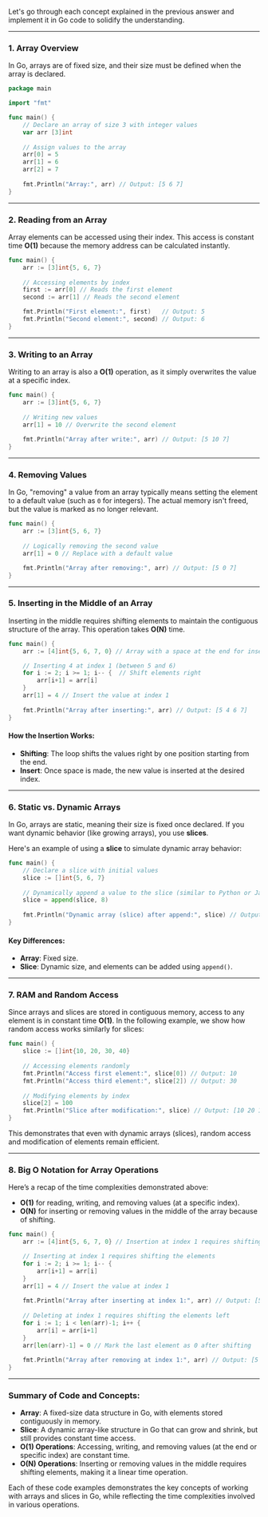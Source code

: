 Let's go through each concept explained in the previous answer and implement it in Go code to solidify the understanding.

---

### 1. **Array Overview**
In Go, arrays are of fixed size, and their size must be defined when the array is declared.

```go
package main

import "fmt"

func main() {
    // Declare an array of size 3 with integer values
    var arr [3]int
    
    // Assign values to the array
    arr[0] = 5
    arr[1] = 6
    arr[2] = 7
    
    fmt.Println("Array:", arr) // Output: [5 6 7]
}
```

---

### 2. **Reading from an Array**
Array elements can be accessed using their index. This access is constant time **O(1)** because the memory address can be calculated instantly.

```go
func main() {
    arr := [3]int{5, 6, 7}
    
    // Accessing elements by index
    first := arr[0] // Reads the first element
    second := arr[1] // Reads the second element

    fmt.Println("First element:", first)   // Output: 5
    fmt.Println("Second element:", second) // Output: 6
}
```

---

### 3. **Writing to an Array**
Writing to an array is also a **O(1)** operation, as it simply overwrites the value at a specific index.

```go
func main() {
    arr := [3]int{5, 6, 7}
    
    // Writing new values
    arr[1] = 10 // Overwrite the second element
    
    fmt.Println("Array after write:", arr) // Output: [5 10 7]
}
```

---

### 4. **Removing Values**
In Go, "removing" a value from an array typically means setting the element to a default value (such as `0` for integers). The actual memory isn't freed, but the value is marked as no longer relevant.

```go
func main() {
    arr := [3]int{5, 6, 7}
    
    // Logically removing the second value
    arr[1] = 0 // Replace with a default value

    fmt.Println("Array after removing:", arr) // Output: [5 0 7]
}
```

---

### 5. **Inserting in the Middle of an Array**
Inserting in the middle requires shifting elements to maintain the contiguous structure of the array. This operation takes **O(N)** time.

```go
func main() {
    arr := [4]int{5, 6, 7, 0} // Array with a space at the end for inserting

    // Inserting 4 at index 1 (between 5 and 6)
    for i := 2; i >= 1; i-- {  // Shift elements right
        arr[i+1] = arr[i]
    }
    arr[1] = 4 // Insert the value at index 1
    
    fmt.Println("Array after inserting:", arr) // Output: [5 4 6 7]
}
```

#### How the Insertion Works:
- **Shifting**: The loop shifts the values right by one position starting from the end.
- **Insert**: Once space is made, the new value is inserted at the desired index.

---

### 6. **Static vs. Dynamic Arrays**
In Go, arrays are static, meaning their size is fixed once declared. If you want dynamic behavior (like growing arrays), you use **slices**.

Here's an example of using a **slice** to simulate dynamic array behavior:

```go
func main() {
    // Declare a slice with initial values
    slice := []int{5, 6, 7}
    
    // Dynamically append a value to the slice (similar to Python or JavaScript arrays)
    slice = append(slice, 8)
    
    fmt.Println("Dynamic array (slice) after append:", slice) // Output: [5 6 7 8]
}
```

#### Key Differences:
- **Array**: Fixed size.
- **Slice**: Dynamic size, and elements can be added using `append()`.

---

### 7. **RAM and Random Access**
Since arrays and slices are stored in contiguous memory, access to any element is in constant time **O(1)**. In the following example, we show how random access works similarly for slices:

```go
func main() {
    slice := []int{10, 20, 30, 40}
    
    // Accessing elements randomly
    fmt.Println("Access first element:", slice[0]) // Output: 10
    fmt.Println("Access third element:", slice[2]) // Output: 30
    
    // Modifying elements by index
    slice[2] = 100
    fmt.Println("Slice after modification:", slice) // Output: [10 20 100 40]
}
```

This demonstrates that even with dynamic arrays (slices), random access and modification of elements remain efficient.

---

### 8. **Big O Notation for Array Operations**
Here’s a recap of the time complexities demonstrated above:

- **O(1)** for reading, writing, and removing values (at a specific index).
- **O(N)** for inserting or removing values in the middle of the array because of shifting.

```go
func main() {
    arr := [4]int{5, 6, 7, 0} // Insertion at index 1 requires shifting

    // Inserting at index 1 requires shifting the elements
    for i := 2; i >= 1; i-- {
        arr[i+1] = arr[i]
    }
    arr[1] = 4 // Insert the value at index 1
    
    fmt.Println("Array after inserting at index 1:", arr) // Output: [5 4 6 7]
    
    // Deleting at index 1 requires shifting the elements left
    for i := 1; i < len(arr)-1; i++ {
        arr[i] = arr[i+1]
    }
    arr[len(arr)-1] = 0 // Mark the last element as 0 after shifting
    
    fmt.Println("Array after removing at index 1:", arr) // Output: [5 6 7 0]
}
```

---

### Summary of Code and Concepts:
- **Array**: A fixed-size data structure in Go, with elements stored contiguously in memory.
- **Slice**: A dynamic array-like structure in Go that can grow and shrink, but still provides constant time access.
- **O(1) Operations**: Accessing, writing, and removing values (at the end or specific index) are constant time.
- **O(N) Operations**: Inserting or removing values in the middle requires shifting elements, making it a linear time operation.

Each of these code examples demonstrates the key concepts of working with arrays and slices in Go, while reflecting the time complexities involved in various operations.